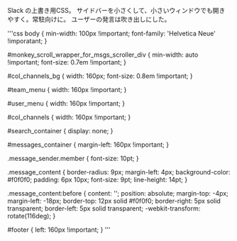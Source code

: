 Slack の上書き用CSS。
サイドバーを小さくして、小さいウィンドウでも開きやすく。常駐向けに。
ユーザーの発言は吹き出しにした。

'''css
body {
    min-width: 100px !important;
	font-family: 'Helvetica Neue' !imporatant;
}

#monkey_scroll_wrapper_for_msgs_scroller_div {
	min-width: auto !important;
    font-size: 0.7em !important;
}

#col_channels_bg {
    width: 160px;
    font-size: 0.8em !important;
}

#team_menu {
    width: 160px !important;
}

#user_menu {
    width: 160px !important;
}

#col_channels {
    width: 160px !important;
}

#search_container {
    display: none;
}

#messages_container {
    margin-left: 160px !important;
}

.message_sender.member {
	font-size: 10pt;
}

.message_content {
	border-radius: 9px;
	margin-left: 4px;
	background-color: #f0f0f0;
	padding: 6px 10px;
	font-size: 9pt;
	line-height: 14pt;
}

.message_content:before {
	content: '';
	position: absolute;
	margin-top: -4px;
	margin-left: -18px;
	border-top: 12px solid #f0f0f0;
	border-right: 5px solid transparent;
	border-left: 5px solid transparent;
	-webkit-transform: rotate(116deg);
}

#footer {
    left: 160px !important;
}
'''
